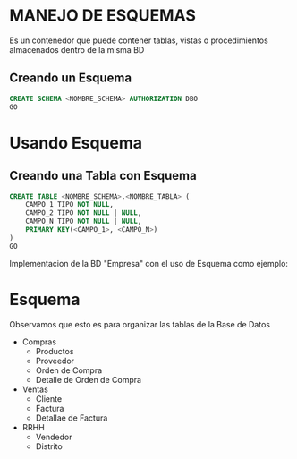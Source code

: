 # MANEJO DE ESQUEMAS 
Es un contenedor que puede contener tablas, vistas o procedimientos almacenados dentro de la misma
BD 

## Creando un Esquema

```sql
CREATE SCHEMA <NOMBRE_SCHEMA> AUTHORIZATION DBO
GO 
```

# Usando Esquema

## Creando una Tabla con Esquema

```sql
CREATE TABLE <NOMBRE_SCHEMA>.<NOMBRE_TABLA> (
    CAMPO_1 TIPO NOT NULL,
    CAMPO_2 TIPO NOT NULL | NULL,
    CAMPO_N TIPO NOT NULL | NULL,
    PRIMARY KEY(<CAMPO_1>, <CAMPO_N>)
)
GO
```


Implementacion de la BD "Empresa" con el uso de Esquema como ejemplo:

# Esquema
Observamos que esto es para organizar las tablas de la Base de Datos
* Compras
    * Productos
    * Proveedor
    * Orden de Compra
    * Detalle de Orden de Compra
* Ventas
    * Cliente
    * Factura
    * Detallae de Factura
* RRHH
    * Vendedor
    * Distrito
